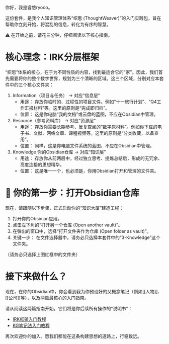你好，我是睿悠ryooo。

这份套件，是我个人知识管理体系“织思 (ThoughtWeaver)”的入门实践包，旨在帮助你立刻开始，将混乱的信息，转化为有序的智慧。

⚠️ 在开始之前，请花三分钟，仔细阅读以下核心指南。

# 核心理念：IRK分层框架

“织思”体系的核心，在于为不同性质的内容，找到最适合它的“家”。因此，我们首先需要将你的整个数字世界，规划为三个清晰的区域。这三个区域，分别对应本套件中的三个核心文件夹：

1. Information（项目与任务） -> 对应“信息层”
    - 用途： 存放你临时的、过程性的项目文件。例如“十一旅行计划”、“Q4工作汇报材料”等。这里的原则是“完成即归档”。
    - 位置： 这是你电脑“我的文档”或云盘的蓝图，不应在Obsidian中管理。
2. Resource（参考资料库） -> 对应“资源层”
    - 用途： 存放你需要长期参考、反复查阅的“数字原材料”。例如你下载的电子书、文献、网络文章、课程视频等。这里的原则是“分类收藏，以备查用”。
    - 位置： 同样，这是你电脑文件系统的蓝图，不应在Obsidian中管理。
3. Knowledge 你的Obsidian仓库 -> 对应“知识层”
    - 用途： 存放你从前两层中，经过独立思考、提炼总结后，形成的无冗余、高度连接的思想精华。
    - 位置： 这是唯一一个，也必须是，你用Obsidian打开和管理的文件夹。

# 🚀 你的第一步：打开Obsidian仓库


现在，请跟随以下步骤，正式启动你的“知识大厦”建造工程：

1. 打开你的Obsidian应用。
2. 点击左下角的“打开另一个仓库 (Open another vault)”。
3. 在弹出的窗口中，选择“打开文件夹作为仓库 (Open folder as vault)”。
4. 关键一步： 在文件选择器中，请务必只选择本套件中的“3-Knowledge”这个文件夹。

（请务必只选择上图红框中的文件夹）

# 接下来做什么？

现在，在你的Obsidian中，你会看到我为你预设好的父概念笔记（例如[[人物]]、[[公司]]等），以及两篇最核心的入门指南。

请从阅读这两篇指南开始，它们将是你后续所有操作的“说明书”：

- [IRK框架入门教程](3-Knowledge（知识库）/IRK框架入门教程.md)
- [KG笔记法入门教程](3-Knowledge（知识库）/KG笔记法入门教程.md)

再次欢迎你的加入。愿我们都能在这条构建思想的道路上，行稳致远。